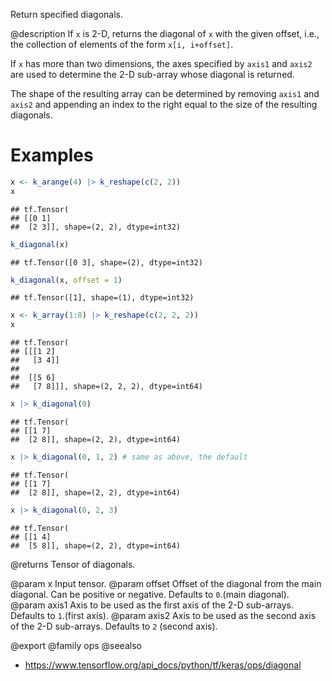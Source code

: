 Return specified diagonals.

@description
If `x` is 2-D, returns the diagonal of `x` with the given offset, i.e., the
collection of elements of the form `x[i, i+offset]`.

If `x` has more than two dimensions, the axes specified by `axis1`
and `axis2` are used to determine the 2-D sub-array whose diagonal
is returned.

The shape of the resulting array can be determined by removing `axis1`
and `axis2` and appending an index to the right equal to the size of
the resulting diagonals.

# Examples

```r
x <- k_arange(4) |> k_reshape(c(2, 2))
x
```

```
## tf.Tensor(
## [[0 1]
##  [2 3]], shape=(2, 2), dtype=int32)
```

```r
k_diagonal(x)
```

```
## tf.Tensor([0 3], shape=(2), dtype=int32)
```

```r
k_diagonal(x, offset = 1)
```

```
## tf.Tensor([1], shape=(1), dtype=int32)
```

```r
x <- k_array(1:8) |> k_reshape(c(2, 2, 2))
x
```

```
## tf.Tensor(
## [[[1 2]
##   [3 4]]
## 
##  [[5 6]
##   [7 8]]], shape=(2, 2, 2), dtype=int64)
```

```r
x |> k_diagonal(0) 
```

```
## tf.Tensor(
## [[1 7]
##  [2 8]], shape=(2, 2), dtype=int64)
```

```r
x |> k_diagonal(0, 1, 2) # same as above, the default
```

```
## tf.Tensor(
## [[1 7]
##  [2 8]], shape=(2, 2), dtype=int64)
```

```r
x |> k_diagonal(0, 2, 3)
```

```
## tf.Tensor(
## [[1 4]
##  [5 8]], shape=(2, 2), dtype=int64)
```

@returns
Tensor of diagonals.

@param x Input tensor.
@param offset Offset of the diagonal from the main diagonal.
    Can be positive or negative. Defaults to `0`.(main diagonal).
@param axis1 Axis to be used as the first axis of the 2-D sub-arrays.
    Defaults to `1`.(first axis).
@param axis2 Axis to be used as the second axis of the 2-D sub-arrays.
    Defaults to `2` (second axis).

@export
@family ops
@seealso
+ <https://www.tensorflow.org/api_docs/python/tf/keras/ops/diagonal>
